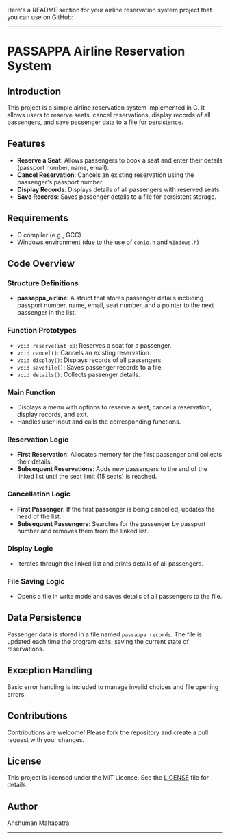 Here's a README section for your airline reservation system project that you can use on GitHub:

---

# PASSAPPA Airline Reservation System

## Introduction
This project is a simple airline reservation system implemented in C. It allows users to reserve seats, cancel reservations, display records of all passengers, and save passenger data to a file for persistence.

## Features
- **Reserve a Seat**: Allows passengers to book a seat and enter their details (passport number, name, email).
- **Cancel Reservation**: Cancels an existing reservation using the passenger's passport number.
- **Display Records**: Displays details of all passengers with reserved seats.
- **Save Records**: Saves passenger details to a file for persistent storage.

## Requirements
- C compiler (e.g., GCC)
- Windows environment (due to the use of `conio.h` and `Windows.h`)

## Code Overview
### Structure Definitions
- **passappa_airline**: A struct that stores passenger details including passport number, name, email, seat number, and a pointer to the next passenger in the list.

### Function Prototypes
- `void reserve(int x)`: Reserves a seat for a passenger.
- `void cancel()`: Cancels an existing reservation.
- `void display()`: Displays records of all passengers.
- `void savefile()`: Saves passenger records to a file.
- `void details()`: Collects passenger details.

### Main Function
- Displays a menu with options to reserve a seat, cancel a reservation, display records, and exit.
- Handles user input and calls the corresponding functions.

### Reservation Logic
- **First Reservation**: Allocates memory for the first passenger and collects their details.
- **Subsequent Reservations**: Adds new passengers to the end of the linked list until the seat limit (15 seats) is reached.

### Cancellation Logic
- **First Passenger**: If the first passenger is being cancelled, updates the head of the list.
- **Subsequent Passengers**: Searches for the passenger by passport number and removes them from the linked list.

### Display Logic
- Iterates through the linked list and prints details of all passengers.

### File Saving Logic
- Opens a file in write mode and saves details of all passengers to the file.

## Data Persistence
Passenger data is stored in a file named `passappa records`. The file is updated each time the program exits, saving the current state of reservations.

## Exception Handling
Basic error handling is included to manage invalid choices and file opening errors.

## Contributions
Contributions are welcome! Please fork the repository and create a pull request with your changes.

## License
This project is licensed under the MIT License. See the [LICENSE](LICENSE) file for details.

## Author
Anshuman Mahapatra

---
